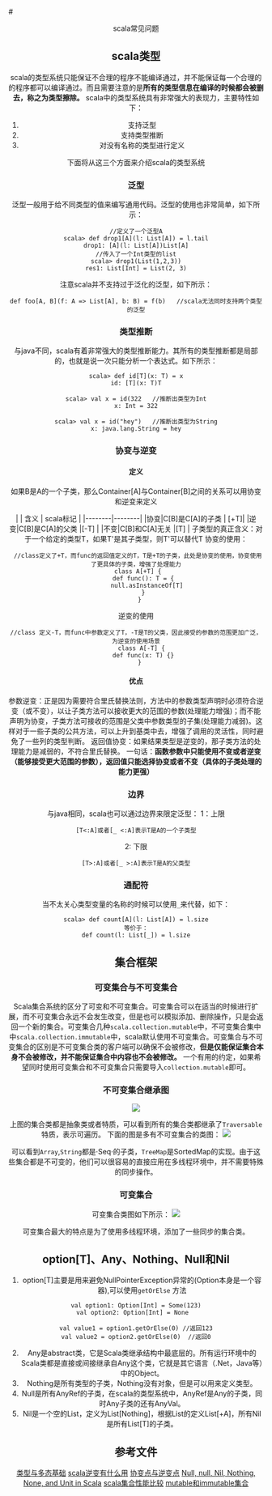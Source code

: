 #<center> scala常见问题
## scala类型
scala的类型系统只能保证不合理的程序不能编译通过，并不能保证每一个合理的的程序都可以编译通过。而且需要注意的是**所有的类型信息在编译的时候都会被删去，称之为类型擦除。**
scala中的类型系统具有非常强大的表现力，主要特性如下：
1. 支持泛型
2. 支持类型推断
3. 对没有名称的类型进行定义

下面将从这三个方面来介绍scala的类型系统

### 泛型
泛型一般用于给不同类型的值来编写通用代码。泛型的使用也非常简单，如下所示：
```
//定义了一个泛型A
scala> def drop1[A](l: List[A]) = l.tail
drop1: [A](l: List[A])List[A]
//传入了一个Int类型的list
scala> drop1(List(1,2,3))
res1: List[Int] = List(2, 3)
```
注意scala并不支持过于泛化的泛型，如下所示：
```
def foo[A, B](f: A => List[A], b: B) = f(b)   //scala无法同时支持两个类型的泛型
```

### 类型推断
与java不同，scala有着非常强大的类型推断能力。其所有的类型推断都是局部的，也就是说一次只能分析一个表达式。如下所示：
```
scala> def id[T](x: T) = x
id: [T](x: T)T

scala> val x = id(322   //推断出类型为Int
x: Int = 322

scala> val x = id("hey")   //推断出类型为String
x: java.lang.String = hey
```

### 协变与逆变
#### 定义
如果B是A的一个子类，那么Container[A]与Container[B]之间的关系可以用协变和逆变来定义

|  | 含义 | scala标记 |
|--------|--------|
|协变|C[B]是C[A]的子类 | [+T]|
|逆变|C[B]是C[A]的父类 |[-T] |
|不变|C[B]和C[A]无关  |[T]  |
子类型的真正含义：对于一个给定的类型T，如果T'是其子类型，则T'可以替代T
协变的使用：
```
 //class定义了+T，而func的返回值定义的T，T是+T的子类，此处是协变的使用，协变使用了更具体的子类，增强了处理能力
 class A[+T] {
    def func(): T = {
      null.asInstanceOf[T]
    }
  }
```
逆变的使用
```
//class 定义-T，而func中参数定义了T，-T是T的父类，因此接受的参数的范围更加广泛，为逆变的使用场景
   class A[-T] {
    def func(x: T) {}
  }
```

#### 优点
参数逆变：正是因为需要符合里氏替换法则，方法中的参数类型声明时必须符合逆变（或不变），以让子类方法可以接收更大的范围的参数(处理能力增强)；而不能声明为协变，子类方法可接收的范围是父类中参数类型的子集(处理能力减弱)。这样对于一些子类的公共方法，可以上升到基类中去，增强了调用的灵活性，同时避免了一些列的类型判断。
返回值协变：如果结果类型是逆变的，那子类方法的处理能力是减弱的，不符合里氏替换。
一句话：**函数参数中只能使用不变或者逆变（能够接受更大范围的参数），返回值只能选择协变或者不变（具体的子类处理的能力更强）**

### 边界
与java相同，scala也可以通过边界来限定泛型：
1：上限
```
[T<:A]或者[_ <:A]表示T是A的一个子类型
```
2: 下限
```
[T>:A]或者[_ >:A]表示T是A的父类型
```

### 通配符
当不太关心类型变量的名称的时候可以使用`_`来代替，如下：
```
scala> def count[A](l: List[A]) = l.size
等价于：
def count(l: List[_]) = l.size
```

## 集合框架
### 可变集合与不可变集合
Scala集合系统的区分了可变和不可变集合。可变集合可以在适当的时候进行扩展，而不可变集合永远不会发生改变，但是也可以模拟添加、删除操作，只是会返回一个新的集合。可变集合几种`scala.collection.mutable`中，不可变集合集中中`scala.collection.immutable`中，scala默认使用不可变集合。可变集合与不可变集合的区别是不可变集合类的客户端可以确保不会被修改，**但是仅能保证集合本身不会被修改，并不能保证集合中内容也不会被修改。**
一个有用的约定，如果希望同时使用可变集合和不可变集合只需要导入`collection.mutable`即可。

### 不可变集合继承图
![](http://docs.scala-lang.org/resources/images/collections.png)

上图的集合类都是抽象类或者特质，可以看到所有的集合类都继承了`Traversable`特质，表示可遍历。
下面的图是多有不可变集合的类图：
![](http://docs.scala-lang.org/resources/images/collections.immutable.png)

可以看到`Array`,`String`都是·Seq·的子类，`TreeMap`是SortedMap的实现。由于这些集合都是不可变的，他们可以很容易的直接应用在多线程环境中，并不需要特殊的同步操作。

### 可变集合
可变集合类图如下所示：
![](http://docs.scala-lang.org/resources/images/collections.mutable.png)

可变集合最大的特点是为了使用多线程环境，添加了一些同步的集合类。




## option[T]、Any、Nothing、Null和Nil
1. option[T]主要是用来避免NullPointerException异常的(Option本身是一个容器),可以使用`getOrElse` 方法

```
val option1: Option[Int] = Some(123)
val option2: Option[Int] = None  

val value1 = option1.getOrElse(0) //返回123
val value2 = option2.getOrElse(0)  //返回0
```
2. Any是abstract类，它是Scala类继承结构中最底层的。所有运行环境中的Scala类都是直接或间接继承自Any这个类，它就是其它语言（.Net，Java等）中的Object。
3. Nothing是所有类型的子类，Nothing没有对象，但是可以用来定义类型。
4. Null是所有AnyRef的子类，在scala的类型系统中，AnyRef是Any的子类，同时Any子类的还有AnyVal。
5. Nil是一个空的List，定义为List[Nothing]，根据List的定义List[+A]，所有Nil是所有List[T]的子类。


## 参考文件
[类型与多态基础](https://twitter.github.io/scala_school/zh_cn/type-basics.html)
[scala逆变有什么用](https://www.zhihu.com/question/35339328)
[协变点与逆变点](http://hongjiang.info/scala-pitfalls-10/)
[Null, null, Nil, Nothing, None, and Unit in Scala](http://sanaulla.info/2009/07/12/nothingness-2/)
[scala集合性能比较](http://docs.scala-lang.org/zh-cn/overviews/collections/performance-characteristics)
[mutable和immutable集合](http://docs.scala-lang.org/zh-cn/overviews/collections/overview)